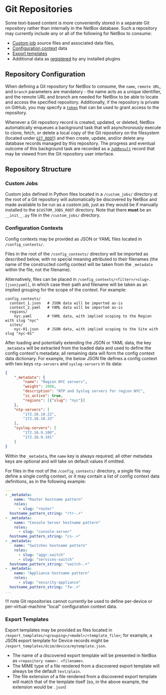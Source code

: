 # Git Repositories

Some text-based content is more conveniently stored in a separate Git repository rather than internally in the NetBox database. Such a repository may currently include any or all of the following for NetBox to consume:

* [Custom job](../../additional-features/custom-jobs.md) source files and associated data files,
* [Configuration context](configcontext.md) data
* [Export templates](../../additional-features/export-templates.md)
* Additional data as [registered](../../plugins/development.md#loading-data-from-a-git-repository) by any installed plugins

## Repository Configuration

When defining a Git repository for NetBox to consume, the `name`, `remote URL`, and `branch` parameters are mandatory - the name acts as a unique identifier, and the remote URL and branch are needed for NetBox to be able to locate and access the specified repository. Additionally, if the repository is private on GitHub, you may specify a [`token`](https://docs.github.com/en/free-pro-team@latest/github/authenticating-to-github/creating-a-personal-access-token) that can be used to grant access to the repository.

Whenever a Git repository record is created, updated, or deleted, NetBox automatically enqueues a background task that will asynchronously execute to clone, fetch, or delete a local copy of the Git repository on the filesystem (located under [`GIT_ROOT`](../../../configuration/optional-settings/#git_root)) and then create, update, and/or delete any database records managed by this repository. The progress and eventual outcome of this background task are recorded as a [`JobResult`](jobresult.md) record that may be viewed from the Git repository user interface.

## Repository Structure

### Custom Jobs

Custom jobs defined in Python files located in a `/custom_jobs/` directory at the root of a Git repository will automatically be discovered by NetBox and made available to be run as a custom job, just as they would be if manually installed to the `$CUSTOM_JOBS_ROOT` directory. Note that there **must** be an `__init__.py` file in the `/custom_jobs/` directory.

### Configuration Contexts

Config contexts may be provided as JSON or YAML files located in `/config_contexts/`.

Files in the root of the `/config_contexts/` directory will be imported as described below, with no special meaning attributed to their filenames (the name of the constructed config context will be taken from the `_metadata` within the file, not the filename).

Alternatively, files can be placed in `/config_contexts/<filter>/<slug>.[json|yaml]`, in which case their path and filename will be taken as an implied grouping for the scope of the context. For example:

```shell
config_contexts/
  context_1.json   # JSON data will be imported as-is
  context_2.yaml   # YAML data will be imported as-is
  regions/
    nyc.yaml       # YAML data, with implied scoping to the Region with slug "nyc"
  sites/
    nyc-01.json    # JSON data, with implied scoping to the Site with slug "nyc-01"
```

After loading and potentially extending the JSON or YAML data, the key `_metadata` will be extracted from the loaded data and used to define the config context's metadata; all remaining data will form the config context data dictionary. For example, the below JSON file defines a config context with two keys `ntp-servers` and `syslog-servers` in its data:

```json
{
    "_metadata": {
        "name": "Region NYC servers",
        "weight": 1000,
        "description": "NTP and Syslog servers for region NYC",
        "is_active": true,
        "regions": [{"slug": "nyc"}]
    },
    "ntp-servers": [
        "172.16.10.22",
        "172.16.10.33"
    ],
    "syslog-servers": [
        "172.16.9.100",
        "172.16.9.101"
    ]
}
```

Within the `_metadata`, the `name` key is always required; all other metadata keys are optional and will take on default values if omitted.

For files in the root of the `/config_contexts/` directory, a single file may define a single config context, or it may contain a list of config context data definitions, as in the following example:

```yaml
---
- _metadata:
    name: "Router hostname pattern"
    roles:
      - slug: "router"
  hostname_pattern_string: "rtr-.+"
- _metadata:
    name: "Console Server hostname pattern"
    roles:
      - slug: "console-server"
  hostname_pattern_string: "cs-.+"
- _metadata:
    name: "Switches hostname pattern"
    roles:
      - slug: "aggr-switch"
      - slug: "services-switch"
  hostname_pattern_string: "switch-.+"
- _metadata:
    name: "Appliance hostname pattern"
    roles:
      - slug: "security-appliance"
  hostname_pattern_string: "fw-.+"
...
```

!!! note
    Git repositories cannot currently be used to define per-device or per-virtual-machine "local" configuration context data.

### Export Templates

Export templates may be provided as files located in `/export_templates/<grouping>/<model>/<template_file>`; for example, a JSON export template for Device records might be `/export_templates/dcim/device/mytemplate.json`.

* The name of a discovered export template will be presented in NetBox as `<repository name>: <filename>`.
* The MIME type of a file rendered from a discovered export template will always be the default `text/plain`.
* The file extension of a file rendered from a discovered export template will match that of the template itself (so, in the above example, the extension would be `.json`)

